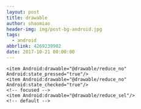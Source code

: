 ```yaml
---
layout: post
title: drawable
author: shaomiao
header-img: img/post-bg-android.jpg
tags:
  - android
abbrlink: 4269239902
date: 2017-10-21 00:00:00
---
```

<ImageView
                android:id="@+id/minus_imgview"
                android:layout_width="wrap_content"
                android:layout_height="wrap_content"
                android:padding="10dp"
                android:src="@drawable/multi_num_select" />


<?xml version="1.0" encoding="utf-8"?>
<selector xmlns:Android="http://schemas.android.com/apk/res/android">

    <item Android:drawable="@drawable/reduce_no" Android:state_pressed="true"/>
    <item Android:drawable="@drawable/reduce_no" Android:state_checked="true"/>
    <!-- focused -->
    <item Android:drawable="@drawable/reduce_sel"/>
    <!-- default -->

</selector>
